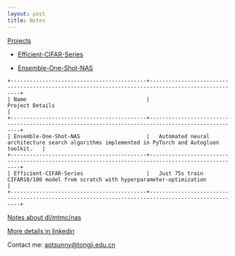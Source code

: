 ```yaml
---
layout: post
title: Notes
---
```


[Projects](https://github.com/aptsunny)

- [Efficient-CIFAR-Series](https://github.com/aptsunny/Efficient-CIFAR-Series)

- [Ensemble-One-Shot-NAS](https://github.com/aptsunny/Ensemble-One-Shot-NAS)


```
+-------------------------------------------+---------------------------------------------------------------------------------------------------+
| Name                                      |                        Project Details                                                            |
+-------------------------------------------+---------------------------------------------------------------------------------------------------+
| Ensemble-One-Shot-NAS                     |   Automated neural architecture search algorithms implemented in PyTorch and Autogluon toolkit.   |
+-------------------------------------------+---------------------------------------------------------------------------------------------------+
| Efficient-CIFAR-Series                    |   Just 75s train CIFAR10/100 model from scratch with hyperparameter-optimization                  |
+-------------------------------------------+---------------------------------------------------------------------------------------------------+
```


[Notes about dl/mtmc/nas](https://github.com/aptsunny/AutoGluonWebdata)

[More details in linkedin](https://www.linkedin.com/in/yue-sun-43ba88a0/)

Contact me: aptsunny@tongji.edu.cn
